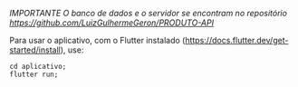 *IMPORTANTE*
*O banco de dados e o servidor se encontram no repositório https://github.com/LuizGulhermeGeron/PRODUTO-API*

Para usar o aplicativo, com o Flutter instalado (https://docs.flutter.dev/get-started/install), use:
```
cd aplicativo;
flutter run;
```
